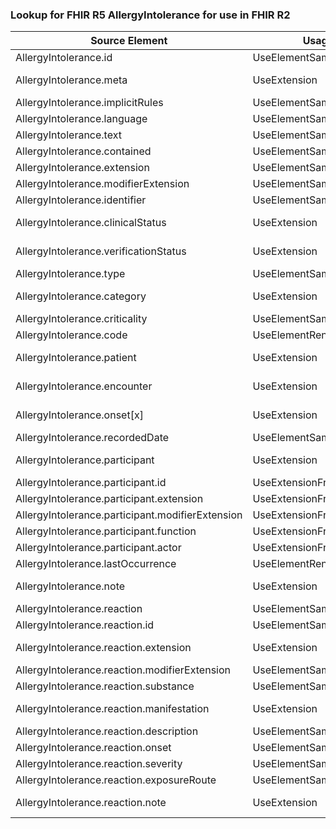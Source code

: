 ### Lookup for FHIR R5 AllergyIntolerance for use in FHIR R2

| Source Element | Usage | Target |
| -------------- | ----- | ------ |
| AllergyIntolerance.id | UseElementSameName | AllergyIntolerance.id |
| AllergyIntolerance.meta | UseExtension | http://hl7.org/fhir/5.0/StructureDefinition/extension-AllergyIntolerance.meta |
| AllergyIntolerance.implicitRules | UseElementSameName | AllergyIntolerance.implicitRules |
| AllergyIntolerance.language | UseElementSameName | AllergyIntolerance.language |
| AllergyIntolerance.text | UseElementSameName | AllergyIntolerance.text |
| AllergyIntolerance.contained | UseElementSameName | AllergyIntolerance.contained |
| AllergyIntolerance.extension | UseElementSameName | AllergyIntolerance.extension |
| AllergyIntolerance.modifierExtension | UseElementSameName | AllergyIntolerance.modifierExtension |
| AllergyIntolerance.identifier | UseElementSameName | AllergyIntolerance.identifier |
| AllergyIntolerance.clinicalStatus | UseExtension | http://hl7.org/fhir/5.0/StructureDefinition/extension-AllergyIntolerance.clinicalStatus |
| AllergyIntolerance.verificationStatus | UseExtension | http://hl7.org/fhir/5.0/StructureDefinition/extension-AllergyIntolerance.verificationStatus |
| AllergyIntolerance.type | UseElementSameName | AllergyIntolerance.type |
| AllergyIntolerance.category | UseExtension | http://hl7.org/fhir/5.0/StructureDefinition/extension-AllergyIntolerance.category |
| AllergyIntolerance.criticality | UseElementSameName | AllergyIntolerance.criticality |
| AllergyIntolerance.code | UseElementRenamed | AllergyIntolerance.substance |
| AllergyIntolerance.patient | UseExtension | http://hl7.org/fhir/5.0/StructureDefinition/extension-AllergyIntolerance.patient |
| AllergyIntolerance.encounter | UseExtension | http://hl7.org/fhir/5.0/StructureDefinition/extension-AllergyIntolerance.encounter |
| AllergyIntolerance.onset[x] | UseExtension | http://hl7.org/fhir/5.0/StructureDefinition/extension-AllergyIntolerance.onset |
| AllergyIntolerance.recordedDate | UseElementSameName | AllergyIntolerance.recordedDate |
| AllergyIntolerance.participant | UseExtension | http://hl7.org/fhir/5.0/StructureDefinition/extension-AllergyIntolerance.participant |
| AllergyIntolerance.participant.id | UseExtensionFromAncestor | - |
| AllergyIntolerance.participant.extension | UseExtensionFromAncestor | - |
| AllergyIntolerance.participant.modifierExtension | UseExtensionFromAncestor | - |
| AllergyIntolerance.participant.function | UseExtensionFromAncestor | - |
| AllergyIntolerance.participant.actor | UseExtensionFromAncestor | - |
| AllergyIntolerance.lastOccurrence | UseElementRenamed | AllergyIntolerance.lastOccurence |
| AllergyIntolerance.note | UseExtension | http://hl7.org/fhir/5.0/StructureDefinition/extension-AllergyIntolerance.note |
| AllergyIntolerance.reaction | UseElementSameName | AllergyIntolerance.reaction |
| AllergyIntolerance.reaction.id | UseElementSameName | AllergyIntolerance.reaction.id |
| AllergyIntolerance.reaction.extension | UseExtension | http://hl7.org/fhir/5.0/StructureDefinition/extension-AllergyIntolerance.reaction.extension |
| AllergyIntolerance.reaction.modifierExtension | UseElementSameName | AllergyIntolerance.reaction.modifierExtension |
| AllergyIntolerance.reaction.substance | UseElementSameName | AllergyIntolerance.reaction.substance |
| AllergyIntolerance.reaction.manifestation | UseExtension | http://hl7.org/fhir/5.0/StructureDefinition/extension-AllergyIntolerance.reaction.manifestation |
| AllergyIntolerance.reaction.description | UseElementSameName | AllergyIntolerance.reaction.description |
| AllergyIntolerance.reaction.onset | UseElementSameName | AllergyIntolerance.reaction.onset |
| AllergyIntolerance.reaction.severity | UseElementSameName | AllergyIntolerance.reaction.severity |
| AllergyIntolerance.reaction.exposureRoute | UseElementSameName | AllergyIntolerance.reaction.exposureRoute |
| AllergyIntolerance.reaction.note | UseExtension | http://hl7.org/fhir/5.0/StructureDefinition/extension-AllergyIntolerance.reaction.note |
